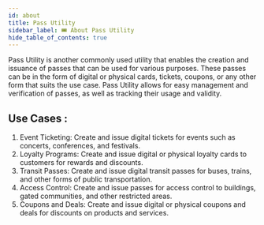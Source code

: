 ```yaml
---
id: about
title: Pass Utility
sidebar_label: 🎟️ About Pass Utility
hide_table_of_contents: true
---
```


Pass Utility is another commonly used utility that enables the creation and issuance of passes that can be used for various purposes. These passes can be in the form of digital or physical cards, tickets, coupons, or any other form that suits the use case. Pass Utility allows for easy management and verification of passes, as well as tracking their usage and validity.

## Use Cases :

1. Event Ticketing: Create and issue digital tickets for events such as concerts, conferences, and festivals.
2. Loyalty Programs: Create and issue digital or physical loyalty cards to customers for rewards and discounts.
3. Transit Passes: Create and issue digital transit passes for buses, trains, and other forms of public transportation.
4. Access Control: Create and issue passes for access control to buildings, gated communities, and other restricted areas. 
5. Coupons and Deals: Create and issue digital or physical coupons and deals for discounts on products and services. 
